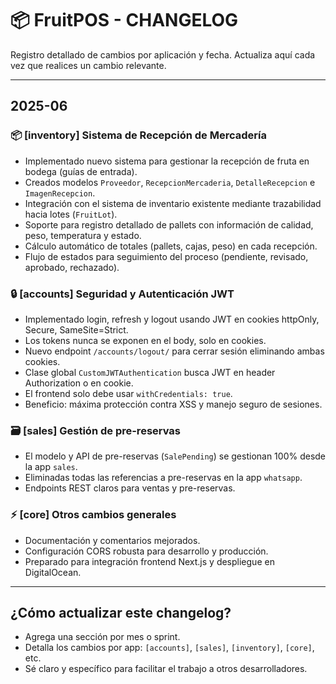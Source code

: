 # 📦 FruitPOS - CHANGELOG

Registro detallado de cambios por aplicación y fecha. Actualiza aquí cada vez que realices un cambio relevante.

---

## 2025-06

### 📦 [inventory] Sistema de Recepción de Mercadería
- Implementado nuevo sistema para gestionar la recepción de fruta en bodega (guías de entrada).
- Creados modelos `Proveedor`, `RecepcionMercaderia`, `DetalleRecepcion` e `ImagenRecepcion`.
- Integración con el sistema de inventario existente mediante trazabilidad hacia lotes (`FruitLot`).
- Soporte para registro detallado de pallets con información de calidad, peso, temperatura y estado.
- Cálculo automático de totales (pallets, cajas, peso) en cada recepción.
- Flujo de estados para seguimiento del proceso (pendiente, revisado, aprobado, rechazado).

### 🔒 [accounts] Seguridad y Autenticación JWT
- Implementado login, refresh y logout usando JWT en cookies httpOnly, Secure, SameSite=Strict.
- Los tokens nunca se exponen en el body, solo en cookies.
- Nuevo endpoint `/accounts/logout/` para cerrar sesión eliminando ambas cookies.
- Clase global `CustomJWTAuthentication` busca JWT en header Authorization o en cookie.
- El frontend solo debe usar `withCredentials: true`.
- Beneficio: máxima protección contra XSS y manejo seguro de sesiones.

### 🗃️ [sales] Gestión de pre-reservas
- El modelo y API de pre-reservas (`SalePending`) se gestionan 100% desde la app `sales`.
- Eliminadas todas las referencias a pre-reservas en la app `whatsapp`.
- Endpoints REST claros para ventas y pre-reservas.

### ⚡ [core] Otros cambios generales
- Documentación y comentarios mejorados.
- Configuración CORS robusta para desarrollo y producción.
- Preparado para integración frontend Next.js y despliegue en DigitalOcean.

---

## ¿Cómo actualizar este changelog?
- Agrega una sección por mes o sprint.
- Detalla los cambios por app: `[accounts]`, `[sales]`, `[inventory]`, `[core]`, etc.
- Sé claro y específico para facilitar el trabajo a otros desarrolladores.
